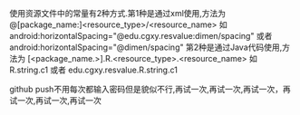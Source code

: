 使用资源文件中的常量有2种方式.第1种是通过xml使用,方法为
@[package_name:]<resource_type>/<resource_name>
如 android:horizontalSpacing="@edu.cgxy.resvalue:dimen/spacing"
或者 android:horizontalSpacing="@dimen/spacing"
第2种是通过Java代码使用,方法为
[<package_name.>].R.<resource_type>.<resource_name>
如 R.string.c1
或者 edu.cgxy.resvalue.R.string.c1

github push不用每次都输入密码但是貌似不行,再试一次,再试一次,再试一次，再试一次,再试一次,再试一次
